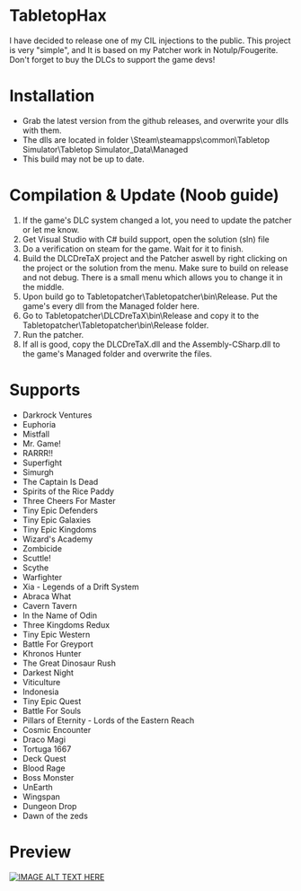 # TabletopHax
I have decided to release one of my CIL injections to the public.
This project is very "simple", and It is based on my Patcher work in Notulp/Fougerite.
Don't forget to buy the DLCs to support the game devs!

# Installation
* Grab the latest version from the github releases, and overwrite your dlls with them.
* The dlls are located in folder \Steam\steamapps\common\Tabletop Simulator\Tabletop Simulator_Data\Managed
* This build may not be up to date.

# Compilation & Update (Noob guide)
1. If the game's DLC system changed a lot, you need to update the patcher or let me know.
2. Get Visual Studio with C# build support, open the solution (sln) file
3. Do a verification on steam for the game. Wait for it to finish.
4. Build the DLCDreTaX project and the Patcher aswell by right clicking on the project or the solution from the menu. Make sure to build on release and not debug. There is a small menu which allows you to change it in the middle.
5. Upon build go to Tabletopatcher\Tabletopatcher\bin\Release. Put the game's every dll from the Managed folder here.
6. Go to Tabletopatcher\DLCDreTaX\bin\Release and copy it to the Tabletopatcher\Tabletopatcher\bin\Release folder.
7. Run the patcher.
8. If all is good, copy the DLCDreTaX.dll and the Assembly-CSharp.dll to the game's Managed folder and overwrite the files.

# Supports
* Darkrock Ventures
* Euphoria
* Mistfall
* Mr. Game!
* RARRR!!
* Superfight
* Simurgh
* The Captain Is Dead
* Spirits of the Rice Paddy
* Three Cheers For Master
* Tiny Epic Defenders
* Tiny Epic Galaxies
* Tiny Epic Kingdoms
* Wizard's Academy
* Zombicide
* Scuttle!
* Scythe
* Warfighter
* Xia - Legends of a Drift System
* Abraca What
* Cavern Tavern
* In the Name of Odin
* Three Kingdoms Redux
* Tiny Epic Western
* Battle For Greyport
* Khronos Hunter
* The Great Dinosaur Rush
* Darkest Night
* Viticulture
* Indonesia
* Tiny Epic Quest
* Battle For Souls
* Pillars of Eternity - Lords of the Eastern Reach
* Cosmic Encounter
* Draco Magi
* Tortuga 1667
* Deck Quest
* Blood Rage
* Boss Monster
* UnEarth
* Wingspan
* Dungeon Drop
* Dawn of the zeds

# Preview
[![IMAGE ALT TEXT HERE](https://user-images.githubusercontent.com/1114109/87849887-72ad0480-c8ec-11ea-9b53-dcb9cc0dc3fe.png)](https://user-images.githubusercontent.com/1114109/87849887-72ad0480-c8ec-11ea-9b53-dcb9cc0dc3fe.png)
